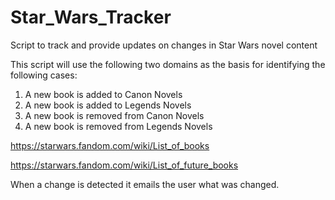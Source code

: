 # Star_Wars_Tracker
Script to track and provide updates on changes in Star Wars novel content

This script will use the following two domains as the basis for identifying the following cases:
1) A new book is added to Canon Novels
2) A new book is added to Legends Novels
3) A new book is removed from Canon Novels
4) A new book is removed from Legends Novels

https://starwars.fandom.com/wiki/List_of_books

https://starwars.fandom.com/wiki/List_of_future_books

When a change is detected it emails the user what was changed.
